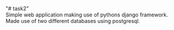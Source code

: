 "# task2" <br>
Simple web application making use of pythons django framework.<br>
Made use of two different databases using postgresql.
